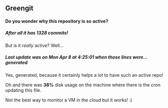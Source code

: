 ## Greengit

#### Do you wonder why this repository is so active?

##### After all it has 1328 commits!

But is it *really* active? Well...

##### Last update was on Mon Apr 8 at 4:25:01 when those lines were... generated

Yes, generated, because it certainly helps a lot to have such an active repo!

Oh and there was **38%** disk usage on the machine
where there is the cron updating this file.

Not the best way to monitor a VM in the cloud but it works! :)
